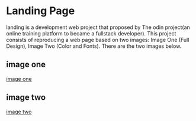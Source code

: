 
# Landing Page
landing is a development web project that proposed by The odin project(an online training platform to became a fullstack developer). This project consists of reproducing a web page based on two images: Image One (Full Design), Image Two (Color and Fonts). There are the two images below.

## image one

[image one](./images_refer/image_01.png)

## image two

[image two](./images_refer/image_02.png)
